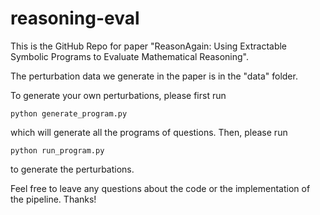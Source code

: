 # reasoning-eval

This is the GitHub Repo for paper "ReasonAgain: Using Extractable Symbolic Programs to Evaluate Mathematical Reasoning".

The perturbation data we generate in the paper is in the "data" folder.

To generate your own perturbations, please first run

    python generate_program.py
which will generate all the programs of questions. 
Then, please run 

    python run_program.py
to generate the perturbations. 

Feel free to leave any questions about the code or the implementation of the pipeline. Thanks!
